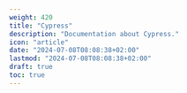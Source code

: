 ```yaml
---
weight: 420
title: "Cypress"
description: "Documentation about Cypress."
icon: "article"
date: "2024-07-08T08:08:38+02:00"
lastmod: "2024-07-08T08:08:38+02:00"
draft: true
toc: true
---
```

